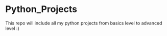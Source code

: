 # Python_Projects
This repo will include all my python projects from basics level to advanced level :)
